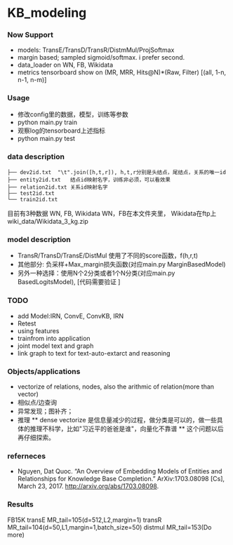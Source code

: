 KB_modeling
=======
### Now Support
* models: TransE/TransD/TransR/DistmMul/ProjSoftmax
* margin based; sampled sigmoid/softmax. i prefer second.
* data_loader on WN, FB, Wikidata
* metrics tensorboard show on (MR, MRR, Hits@N)\*(Raw, Filter) [(all, 1-n, n-1, n-m)]

### Usage
* 修改config里的数据，模型，训练等参数
* python main.py train
* 观察log的tensorboard上述指标
* python main.py test

### data description
```
├── dev2id.txt  "\t".join([h,t,r]), h,t,r分别是头结点，尾结点，关系的唯一id 
├── entity2id.txt   结点id映射名字，训练非必须，可以看效果
├── relation2id.txt 关系id映射名字
├── test2id.txt 
└── train2id.txt
```
目前有3种数据 WN, FB, Wikidata
WN，FB在本文件夹里， Wikidata在ftp上 wiki_data/Wikidata_3_kg.zip

### model description
* TransR/TransD/TransE/DistMul 使用了不同的score函数，f(h,r,t)
* 其他部分: 负采样+Max_margin损失函数(对应main.py MarginBasedModel)
* 另外一种选择：使用N个2分类或者1个N分类(对应main.py BasedLogitsModel), [代码需要验证 ]

### TODO
* add Model:IRN, ConvE, ConvKB, IRN
* Retest
* using features
* trainfrom into application
* joint model text and graph
* link graph to text for text-auto-extarct and reasoning

### Objects/applications
* vectorize of relations, nodes, also the arithmic of relation(more than vector)
* 相似点/边查询
* 异常发现；图补齐；
* 推理
** dense vectorize 是信息量减少的过程，做分类是可以的，做一些具体的推理不科学，比如"习近平的爸爸是谁"，向量化不靠谱
** 这个问题以后再仔细探索。


### referneces
* Nguyen, Dat Quoc. “An Overview of Embedding Models of Entities and Relationships for Knowledge Base Completion.” ArXiv:1703.08098 [Cs], March 23, 2017. http://arxiv.org/abs/1703.08098.

### Results

FB15K
transE   MR_tail=105(d=512,L2,margin=1)
transR   MR_tail=104(d=50,L1,margin=1,batch_size=50)
distmul  MR_tail=153(Do more)


